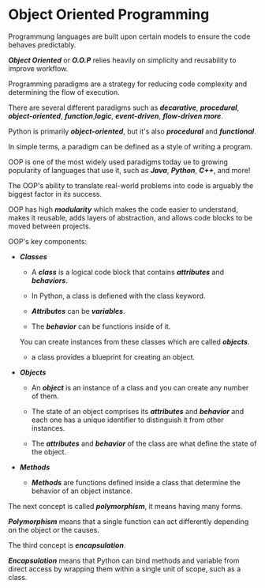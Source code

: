 # Object Oriented Programming 

Programmung languages are built upon certain models to ensure the code behaves predictably.

***Object Oriented*** or *__O.O.P__* relies heavily on simplicity and reusability to improve workflow.

Programming paradigms are a strategy for reducing code complexity and determining the flow of execution.

There are several different paradigms such as *__decarative__*, *__procedural__*, _**object-oriented**_, *__function__*,*__logic__*, _**event-driven**_, *__flow-driven more__*.

Python is primarily *__object-oriented__*, but it's also *__procedural__* and *__functional__*.

In simple terms, a paradigm can be defined as a style of writing a program.

OOP is one of the most widely used paradigms today ue to growing popularity of languages that use it, such as *__Java__*, *__Python__*, *__C++__*, and more!

The OOP's ability to translate real-world problems into code is arguably the biggest factor in its success.

OOP has high *__modularity__* which makes the code easier to understand, makes it reusable, adds layers of abstraction, and allows code blocks to be moved between projects.

OOP's key components:

+ *__Classes__*
    
    + A *__class__* is a logical code block that contains *__attributes__* and *__behaviors__*.

    + In Python, a class is defiened with the class keyword.

    + *__Attributes__* can be *__variables__*.

    + The *__behavior__* can be functions inside of it. 

    You can create instances from these classes which are called *__objects__*.

    + a class provides a blueprint for creating an object.

+ *__Objects__*

    + An *__object__* is an instance of a class and you can create any number of them.

    + The state of an object comprises its *__attributes__* and *__behavior__* and each one has a unique identifier to distinguish it from other instances.

    + The *__attributes__* and *__behavior__* of the class are what define the state of the object.

+ *__Methods__*

    + *__Methods__* are functions defined inside a class that determine the behavior of an object instance.

The next concept is called *__polymorphism__*, it means having many forms. 

*__Polymorphism__* means that a single function can act differently depending on the object or the causes.

The third concept is *__encapsulation__*.

*__Encapsulation__* means that Python can bind methods and variable from direct access by wrapping them within a single unit of scope, such as a class.
